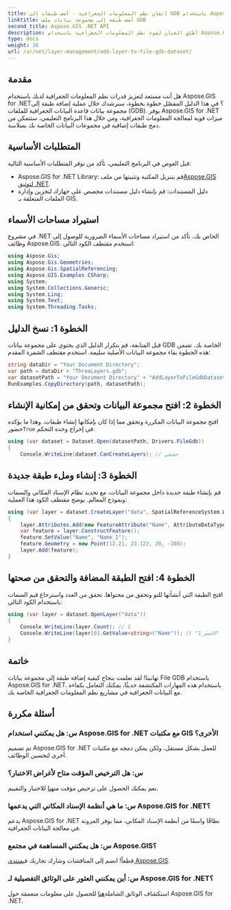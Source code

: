 ```yaml
---
title: إتقان نظم المعلومات الجغرافية - أضف طبقات إلى GDB باستخدام Aspose.GIS لـ .NET
linktitle: أضف طبقة إلى مجموعة بيانات ملف GDB
second_title: Aspose.GIS .NET API
description: أطلق العنان لقوة نظم المعلومات الجغرافية باستخدام Aspose.GIS لـ .NET! تعرف على كيفية إضافة طبقات إلى مجموعات بيانات File GDB في هذا البرنامج التعليمي خطوة بخطوة. #بيانات جغرافية #Aspose #GIS
type: docs
weight: 16
url: /ar/net/layer-management/add-layer-to-file-gdb-dataset/
---
```

## مقدمة
هل أنت مستعد لتعزيز قدرات نظم المعلومات الجغرافية لديك باستخدام Aspose.GIS for .NET؟ في هذا الدليل المفصّل خطوة بخطوة، سنرشدك خلال عملية إضافة طبقة إلى مجموعة بيانات قاعدة البيانات الجغرافية للملفات (GDB). يوفر Aspose.GIS for .NET ميزات قوية لمعالجة المعلومات الجغرافية، ومن خلال هذا البرنامج التعليمي، ستتمكن من دمج طبقات إضافية في مجموعات البيانات الخاصة بك بسلاسة.
## المتطلبات الأساسية
قبل الغوص في البرنامج التعليمي، تأكد من توفر المتطلبات الأساسية التالية:
-  Aspose.GIS for .NET Library: قم بتنزيل المكتبة وتثبيتها من ملف[Aspose.GIS لتوثيق .NET](https://reference.aspose.com/gis/net/).
- دليل المستندات: قم بإنشاء دليل مستندات مخصص على جهازك لتخزين وإدارة الملفات المتعلقة بـ GIS.
## استيراد مساحات الأسماء
في مشروع .NET الخاص بك، تأكد من استيراد مساحات الأسماء الضرورية للوصول إلى وظائف Aspose.GIS. استخدم مقتطف الكود التالي:
```csharp
using Aspose.Gis;
using Aspose.Gis.Geometries;
using Aspose.Gis.SpatialReferencing;
using Aspose.GIS.Examples.CSharp;
using System;
using System.Collections.Generic;
using System.Linq;
using System.Text;
using System.Threading.Tasks;
```
## الخطوة 1: نسخ الدليل
قبل المتابعة، قم بتكرار الدليل الذي يحتوي على مجموعة بيانات GDB الخاصة بك. تضمن هذه الخطوة بقاء مجموعة البيانات الأصلية سليمة. استخدم مقتطف الشفرة المقدم:
```csharp
string dataDir = "Your Document Directory";
var path = dataDir + "ThreeLayers.gdb";
var datasetPath = "Your Document Directory" + "AddLayerToFileGdbDataset_out.gdb";
RunExamples.CopyDirectory(path, datasetPath);
```
## الخطوة 2: افتح مجموعة البيانات وتحقق من إمكانية الإنشاء
 افتح مجموعة البيانات المكررة وتحقق مما إذا كان بإمكانها إنشاء طبقات. وهذا ما يؤكده حضور`True` في إخراج وحدة التحكم.
```csharp
using (var dataset = Dataset.Open(datasetPath, Drivers.FileGdb))
{
    Console.WriteLine(dataset.CanCreateLayers); // حقيقي
```
## الخطوة 3: إنشاء وملء طبقة جديدة
قم بإنشاء طبقة جديدة داخل مجموعة البيانات، مع تحديد نظام الإسناد المكاني والسمات ونموذج المعالم. يوضح مقتطف الكود هذا العملية:
```csharp
using (var layer = dataset.CreateLayer("data", SpatialReferenceSystem.Wgs84))
{
    layer.Attributes.Add(new FeatureAttribute("Name", AttributeDataType.String));
    var feature = layer.ConstructFeature();
    feature.SetValue("Name", "Name_1");
    feature.Geometry = new Point(12.21, 23.123, 20, -200);
    layer.Add(feature);
}
```
## الخطوة 4: افتح الطبقة المضافة والتحقق من صحتها
افتح الطبقة التي أنشأتها للتو وتحقق من محتواها. تحقق من العدد واسترجاع قيم السمات باستخدام الكود التالي:
```csharp
using (var layer = dataset.OpenLayer("data"))
{
    Console.WriteLine(layer.Count); // 1
    Console.WriteLine(layer[0].GetValue<string>("Name")); // "الاسم_1"
}
```
## خاتمة
تهانينا! لقد تعلمت بنجاح كيفية إضافة طبقة إلى مجموعة بيانات File GDB باستخدام Aspose.GIS for .NET. باستخدام هذه المهارات المكتشفة حديثًا، يمكنك التعامل بكفاءة مع البيانات الجغرافية في مشاريع نظم المعلومات الجغرافية الخاصة بك.
## أسئلة مكررة
### س: هل يمكنني استخدام Aspose.GIS for .NET مع مكتبات GIS الأخرى؟
تم تصميم Aspose.GIS for .NET للعمل بشكل مستقل، ولكن يمكن دمجه مع مكتبات أخرى لتحسين الوظائف.
### س: هل الترخيص المؤقت متاح لأغراض الاختبار؟
 نعم يمكنك الحصول على ترخيص مؤقت من[هنا](https://purchase.aspose.com/temporary-license/) للاختبار والتقييم.
### س: ما هي أنظمة الإسناد المكاني التي يدعمها Aspose.GIS for .NET؟
يدعم Aspose.GIS for .NET نطاقًا واسعًا من أنظمة الإسناد المكاني، مما يوفر المرونة في معالجة البيانات الجغرافية.
### س: هل يمكنني المساهمة في مجتمع Aspose.GIS؟
 قطعاً! انضم إلى المناقشات وشارك تجاربك في[منتدى Aspose.GIS](https://forum.aspose.com/c/gis/33).
### س: أين يمكنني العثور على الوثائق التفصيلية لـ Aspose.GIS for .NET؟
 استكشاف الوثائق الشاملة[هنا](https://reference.aspose.com/gis/net/) للحصول على معلومات متعمقة حول Aspose.GIS for .NET.
